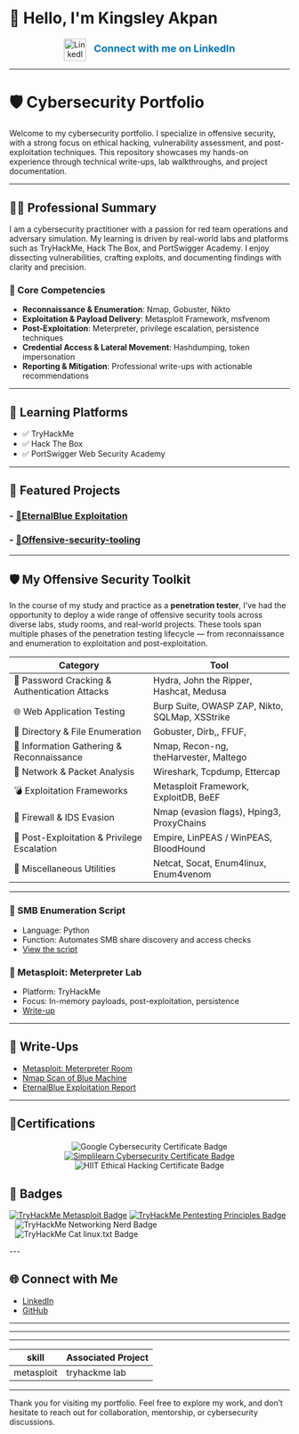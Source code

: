 # 👋 Hello, I'm Kingsley Akpan

<!-- LinkedIn Profile Embed -->
<div style="text-align: center; margin-top: 20px;">
  <a href="https://www.linkedin.com/in/kingsleyakpan/" target="_blank" style="text-decoration: none;">
    <img src="https://cdn-icons-png.flaticon.com/512/174/174857.png" alt="LinkedIn" width="40" height="40" style="vertical-align: middle; margin-right: 10px;">
    <span style="font-size: 18px; font-weight: bold; color: #0077b5;">Connect with me on LinkedIn</span>
  </a>
</div>

---

# 🛡️ Cybersecurity Portfolio

Welcome to my cybersecurity portfolio. I specialize in offensive security, with a strong focus on ethical hacking, vulnerability assessment, and post-exploitation techniques. This repository showcases my hands-on experience through technical write-ups, lab walkthroughs, and project documentation.

---

## 👨‍💻 Professional Summary

I am a cybersecurity practitioner with a passion for red team operations and adversary simulation. My learning is driven by real-world labs and platforms such as TryHackMe, Hack The Box, and PortSwigger Academy. I enjoy dissecting vulnerabilities, crafting exploits, and documenting findings with clarity and precision.

### 🔧 Core Competencies
- **Reconnaissance & Enumeration**: Nmap, Gobuster, Nikto  
- **Exploitation & Payload Delivery**: Metasploit Framework, msfvenom  
- **Post-Exploitation**: Meterpreter, privilege escalation, persistence techniques  
- **Credential Access & Lateral Movement**: Hashdumping, token impersonation  
- **Reporting & Mitigation**: Professional write-ups with actionable recommendations  

---

## 🧠 Learning Platforms
- ✅ TryHackMe
- ✅ Hack The Box
- ✅ PortSwigger Web Security Academy

---

## 📂 Featured Projects

### - [🧨EternalBlue Exploitation](https://github.com/cybmeadow/EternalBlue-Exploitation)
### - [🧨Offensive-security-tooling](https://github.com/cybmeadow/offensive-security-tooling/blob/main/README.md)

---

## 🛡️ My Offensive Security Toolkit

In the course of my study and practice as a **penetration tester**, I’ve had the opportunity to deploy a wide range of offensive security tools across diverse labs, study rooms, and real-world projects. These tools span multiple phases of the penetration testing lifecycle — from reconnaissance and enumeration to exploitation and post-exploitation.

| **Category** | **Tool** |
|-------------|----------|
| 🔐 Password Cracking & Authentication Attacks | Hydra, John the Ripper, Hashcat, Medusa|
| 🌐 Web Application Testing | Burp Suite, OWASP ZAP, Nikto, SQLMap, XSStrike|
| 📁 Directory & File Enumeration | Gobuster, Dirb,, FFUF,|
| 🧠 Information Gathering & Reconnaissance | Nmap, Recon-ng, theHarvester, Maltego|
| 📡 Network & Packet Analysis | Wireshark, Tcpdump, Ettercap|
| 💣 Exploitation Frameworks | Metasploit Framework, ExploitDB, BeEF|
| 🧱 Firewall & IDS Evasion | Nmap (evasion flags), Hping3, ProxyChains|
| 🧪 Post-Exploitation & Privilege Escalation | Empire, LinPEAS / WinPEAS, BloodHound|
| 🧰 Miscellaneous Utilities | Netcat, Socat, Enum4linux, Enum4venom|
---

### 🧪 SMB Enumeration Script
- Language: Python
- Function: Automates SMB share discovery and access checks
- [View the script](scripts/smb_enum.py)

### 🧠 Metasploit: Meterpreter Lab
- Platform: TryHackMe
- Focus: In-memory payloads, post-exploitation, persistence
- [Write-up]()

---

## 📝 Write-Ups
- [Metasploit: Meterpreter Room](metasploit-meterpreter-writeup.md)  
- [Nmap Scan of Blue Machine](blue-nmap-scan.md)  
- [EternalBlue Exploitation Report](reports/eternalblue-report.pdf)

---

## 🏅Certifications                                               
<div style="text-align: center; margin-top: 20px;">
  <span style="display: inline-block; margin: 0 10px;">
    <img 
      src="https://img.shields.io/badge/-Google%20Cybersecurity-4285F4?style=for-the-badge&logo=Google&logoColor=white" 
      alt="Google Cybersecurity Certificate Badge" 
    />
  </span>
  <span style="display: inline-block; margin: 0 10px;">
    <a href="https://www.simplilearn.com/" target="_blank">
      <img 
        src="https://img.shields.io/badge/-Simplilearn%20Cybersecurity%20Certificate-0076BC?style=for-the-badge&logo=Simplilearn&logoColor=white" 
        alt="Simplilearn Cybersecurity Certificate Badge" 
      />
    </a>
  </span>
  <span style="display: inline-block; margin: 0 10px;">
    <img 
      src="https://img.shields.io/badge/-HIIT%20Ethical%20Hacking-800080?style=for-the-badge&logo=Hack%20The%20Box&logoColor=white" 
      alt="HIIT Ethical Hacking Certificate Badge" 
    />
  </span>
</div>
<!-- Add more badges or certification logos here -->

## 🏅 Badges
[![TryHackMe Metasploit Badge](https://img.shields.io/badge/-TryHackMe%20Metasploit-CC0000?style=for-the-badge&logo=TryHackMe&logoColor=white)](https://github.com/cybmeadow/EternalBlue-Exploitation/blob/main/Tryhackme%20Badges/Metasploitable%20badge.jpg)
[![TryHackMe Pentesting Principles Badge](https://img.shields.io/badge/-TryHackMe%20Pentesting%20Principles-CC0000?style=for-the-badge&logo=TryHackMe&logoColor=white)](https://github.com/cybmeadow/EternalBlue-Exploitation/blob/main/Tryhackme%20Badges/Pentesting%20Principles%20Badge.jpg)
  <span style="display: inline-block; margin: 0 10px;">
    <img 
      src="https://img.shields.io/badge/-TryHackMe%20Networking%20Nerd-CC0000?style=for-the-badge&logo=TryHackMe&logoColor=white" 
      alt="TryHackMe Networking Nerd Badge" 
    />
  </span>
  <span style="display: inline-block; margin: 0 10px;">
    <img 
      src="https://img.shields.io/badge/-TryHackMe%20Cat%20linux.txt-CC0000?style=for-the-badge&logo=TryHackMe&logoColor=white" 
      alt="TryHackMe Cat linux.txt Badge" 
    />
  </span>
</div>
<!-- Add more badges or certification logos here -->                           
---

## 🌐 Connect with Me
- [LinkedIn](https://www.linkedin.com/in/kingsleyakpan)
- [GitHub](https://github.com/cybmeadow)

---


---
---
| skill                       | Associated Project        |
|-----------------------------|---------------------------|
|metasploit                   |  tryhackme lab            |

---
Thank you for visiting my portfolio. Feel free to explore my work, and don’t hesitate to reach out for collaboration, mentorship, or cybersecurity discussions.
